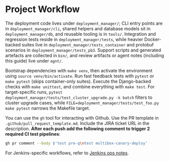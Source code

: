 # Project Workflow

The deployment code lives under `deployment_manager/`; CLI entry points are in `deployment_manager/cli`, shared helpers and database models sit in `deployment_manager/db`, and reusable tooling is in `tools/`. Integration and regression tests reside in `deployment_manager/tests`, while heavier Docker-backed suites live in `deployment_manager/tests_container` and protobuf scenarios in `deployment_manager/tests_pb3`. Support scripts and generated artefacts are collected in `bin/`, and review artifacts or agent notes (including this guide) live under `agnt/`.

Bootstrap dependencies with `make venv`, then activate the environment using `source venv/bin/activate`. Run fast feedback tests with `pytest` or `make pytest` (skips container-only suites). Execute the Django-backed checks with `make unittest`, and combine everything with `make test`. For target-specific runs, `pytest deployment_manager/tests/test_cluster_upgrade.py -k batch` filters to cluster upgrade cases, while `FILE=deployment_manager/tests/test_foo.py make pytest` narrows the Makefile target.

You can use the `gh` tool for interacting with Github. Use the PR template in `.github/pull_request_template.md`. Include the JIRA ticket URL in the description.
**After each push add the following comment to trigger 2 required CI test pipelines**:

```sh
gh pr comment --body $'test pre-q\ntest multibox-canary-deploy'
```

For Jenkins-specific workflows, refer to [Jenkins ops notes](jenkins.md).

